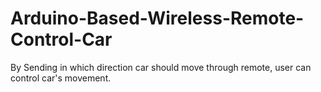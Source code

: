 # Arduino-Based-Wireless-Remote-Control-Car
By Sending in which direction car should move through remote, user can control car's movement.
